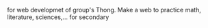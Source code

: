 for web developmet of group's Thong.
Make a web to practice math, literature, sciences,... for secondary

